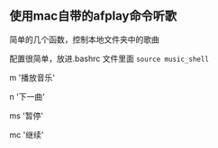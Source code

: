 ## 使用mac自带的afplay命令听歌

简单的几个函数，控制本地文件夹中的歌曲  

配置很简单，放进.bashrc 文件里面 `source music_shell`

m '播放音乐'

n '下一曲'

ms '暂停'

mc '继续'
